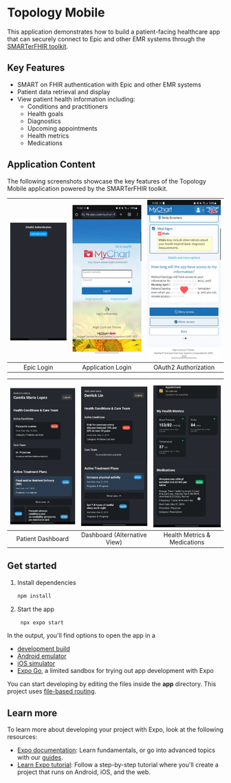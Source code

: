 # Topology Mobile

This application demonstrates how to build a patient-facing healthcare app that can securely connect to Epic and other EMR systems through the [SMARTerFHIR toolkit](https://github.com/TopologyHealth/SMARTerFHIR).

## Key Features

- SMART on FHIR authentication with Epic and other EMR systems
- Patient data retrieval and display
- View patient health information including:
  - Conditions and practitioners
  - Health goals
  - Diagnostics
  - Upcoming appointments
  - Health metrics
  - Medications

## Application Content

The following screenshots showcase the key features of the Topology Mobile application powered by the SMARTerFHIR toolkit.

| ![Initial login screen](images/login.png) | ![Epic login screen](images/epic-login.png) | ![Authorization screen](images/allow-access.png) |
| :---------------------------------------: | :-----------------------------------------: | :----------------------------------------------: |
|                Epic Login                 |              Application Login              |               OAuth2 Authorization               |

| ![Patient dashboard](images/home-screen.png) | ![Alternative dashboard view](images/alternative-home.png) | ![Health metrics and medications](images/medications-health-metrics.png) |
| :------------------------------------------: | :--------------------------------------------------------: | :----------------------------------------------------------------------: |
|              Patient Dashboard               |                Dashboard (Alternative View)                |                       Health Metrics & Medications                       |

## Get started

1. Install dependencies

   ```bash
   npm install
   ```

2. Start the app

   ```bash
    npx expo start
   ```

In the output, you'll find options to open the app in a

- [development build](https://docs.expo.dev/develop/development-builds/introduction/)
- [Android emulator](https://docs.expo.dev/workflow/android-studio-emulator/)
- [iOS simulator](https://docs.expo.dev/workflow/ios-simulator/)
- [Expo Go](https://expo.dev/go), a limited sandbox for trying out app development with Expo

You can start developing by editing the files inside the **app** directory. This project uses [file-based routing](https://docs.expo.dev/router/introduction).

## Learn more

To learn more about developing your project with Expo, look at the following resources:

- [Expo documentation](https://docs.expo.dev/): Learn fundamentals, or go into advanced topics with our [guides](https://docs.expo.dev/guides).
- [Learn Expo tutorial](https://docs.expo.dev/tutorial/introduction/): Follow a step-by-step tutorial where you'll create a project that runs on Android, iOS, and the web.

